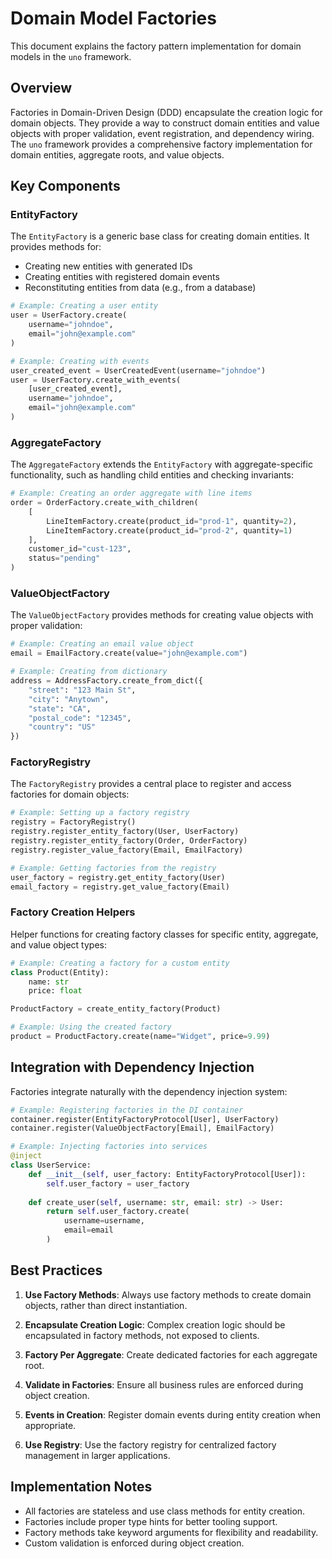 # Domain Model Factories

This document explains the factory pattern implementation for domain models in the `uno` framework.

## Overview

Factories in Domain-Driven Design (DDD) encapsulate the creation logic for domain objects. They provide a way to construct domain entities and value objects with proper validation, event registration, and dependency wiring. The `uno` framework provides a comprehensive factory implementation for domain entities, aggregate roots, and value objects.

## Key Components

### EntityFactory

The `EntityFactory` is a generic base class for creating domain entities. It provides methods for:

- Creating new entities with generated IDs
- Creating entities with registered domain events
- Reconstituting entities from data (e.g., from a database)

```python
# Example: Creating a user entity
user = UserFactory.create(
    username="johndoe",
    email="john@example.com"
)

# Example: Creating with events
user_created_event = UserCreatedEvent(username="johndoe")
user = UserFactory.create_with_events(
    [user_created_event],
    username="johndoe",
    email="john@example.com"
)
```

### AggregateFactory

The `AggregateFactory` extends the `EntityFactory` with aggregate-specific functionality, such as handling child entities and checking invariants:

```python
# Example: Creating an order aggregate with line items
order = OrderFactory.create_with_children(
    [
        LineItemFactory.create(product_id="prod-1", quantity=2),
        LineItemFactory.create(product_id="prod-2", quantity=1)
    ],
    customer_id="cust-123",
    status="pending"
)
```

### ValueObjectFactory

The `ValueObjectFactory` provides methods for creating value objects with proper validation:

```python
# Example: Creating an email value object
email = EmailFactory.create(value="john@example.com")

# Example: Creating from dictionary
address = AddressFactory.create_from_dict({
    "street": "123 Main St",
    "city": "Anytown",
    "state": "CA",
    "postal_code": "12345",
    "country": "US"
})
```

### FactoryRegistry

The `FactoryRegistry` provides a central place to register and access factories for domain objects:

```python
# Example: Setting up a factory registry
registry = FactoryRegistry()
registry.register_entity_factory(User, UserFactory)
registry.register_entity_factory(Order, OrderFactory)
registry.register_value_factory(Email, EmailFactory)

# Example: Getting factories from the registry
user_factory = registry.get_entity_factory(User)
email_factory = registry.get_value_factory(Email)
```

### Factory Creation Helpers

Helper functions for creating factory classes for specific entity, aggregate, and value object types:

```python
# Example: Creating a factory for a custom entity
class Product(Entity):
    name: str
    price: float

ProductFactory = create_entity_factory(Product)

# Example: Using the created factory
product = ProductFactory.create(name="Widget", price=9.99)
```

## Integration with Dependency Injection

Factories integrate naturally with the dependency injection system:

```python
# Example: Registering factories in the DI container
container.register(EntityFactoryProtocol[User], UserFactory)
container.register(ValueObjectFactory[Email], EmailFactory)

# Example: Injecting factories into services
@inject
class UserService:
    def __init__(self, user_factory: EntityFactoryProtocol[User]):
        self.user_factory = user_factory
    
    def create_user(self, username: str, email: str) -> User:
        return self.user_factory.create(
            username=username,
            email=email
        )
```

## Best Practices

1. **Use Factory Methods**: Always use factory methods to create domain objects, rather than direct instantiation.

2. **Encapsulate Creation Logic**: Complex creation logic should be encapsulated in factory methods, not exposed to clients.

3. **Factory Per Aggregate**: Create dedicated factories for each aggregate root.

4. **Validate in Factories**: Ensure all business rules are enforced during object creation.

5. **Events in Creation**: Register domain events during entity creation when appropriate.

6. **Use Registry**: Use the factory registry for centralized factory management in larger applications.

## Implementation Notes

- All factories are stateless and use class methods for entity creation.
- Factories include proper type hints for better tooling support.
- Factory methods take keyword arguments for flexibility and readability.
- Custom validation is enforced during object creation.